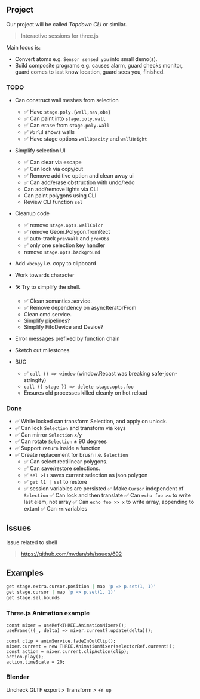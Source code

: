 ## Project

Our project will be called _Topdown CLI_ or similar.
   > Interactive sessions for three.js

Main focus is:
   - Convert atoms e.g. `Sensor sensed you` into small demo(s).
   - Build composite programs e.g. causes alarm, guard checks monitor, guard comes to last know location, guard sees you, finished.

### TODO

- Can construct wall meshes from selection
   - ✅ Have `stage.poly.{wall,nav,obs}`
   - ✅ Can paint into `stage.poly.wall`
   - ✅ Can erase from `stage.poly.wall`
   - ✅ `World` shows walls
   - ✅ Have stage options `wallOpacity` and `wallHeight`
- Simplify selection UI
   - ✅ Can clear via escape
   - ✅ Can lock via copy/cut
   - ✅ Remove additive option and clean away ui
   - ✅ Can add/erase obstruction with undo/redo
   - Can add/remove lights via CLI
   - Can paint polygons using CLI
   - Review CLI function `sel`
- Cleanup code
   - ✅ remove `stage.opts.wallColor`
   - ✅ remove Geom.Polygon.fromRect
   - ✅ auto-track `prevWall` and `prevObs`
   - ✅ only one selection key handler
   - remove `stage.opts.background`

- Add `xbcopy` i.e. copy to clipboard
- Work towards character


- 🛠 Try to simplify the shell.
   - ✅ Clean semantics.service.
   - ✅ Remove dependency on asyncIteratorFrom
   - Clean cmd.service.
   - Simplify pipelines?
   - Simplify FifoDevice and Device?

- Error messages prefixed by function chain
- Sketch out milestones

- BUG
   - ✅ `call () => window` (window.Recast was breaking safe-json-stringify)
   - `call ({ stage }) => delete stage.opts.foo`
   - Ensures old processes killed cleanly on hot reload

### Done

- ✅ While locked can transform Selection, and apply on unlock.
- ✅ Can lock `Selection` and transform via keys
- ✅ Can mirror `Selection` x/y
- ✅ Can rotate `Selection` ± 90 degrees
- ✅ Support `return` inside a function
- ✅ Create replacement for brush i.e. `Selection`
  - ✅ Can select rectilinear polygons.
  - ✅ Can save/restore selections.
   - ✅ `sel >l1` saves current selection as json polygon
   - ✅ `get l1 | sel` to restore
   - ✅ session variables are persisted
✅ Make `Cursor` independent of `Selection`
✅ Can lock and then translate
✅ Can `echo foo >x` to write last elem, not array
✅ Can `echo foo >> x` to write array, appending to extant
✅ Can `rm` variables
## Issues

Issue related to shell
> https://github.com/mvdan/sh/issues/692


## Examples
```sh
get stage.extra.cursor.position | map 'p => p.set(1, 1)'
get stage.cursor | map 'p => p.set(1, 1)'
get stage.sel.bounds
```

### Three.js Animation example

```tsx
const mixer = useRef<THREE.AnimationMixer>();
useFrame(((_, delta) => mixer.current?.update(delta)));

const clip = animService.fadeInOutClip();
mixer.current = new THREE.AnimationMixer(selectorRef.current!);
const action = mixer.current.clipAction(clip);
action.play();
action.timeScale = 20;
```

### Blender

Uncheck GLTF export > Transform > `+Y up`
